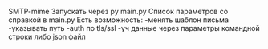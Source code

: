 SMTP-mime
Запускать через py main.py
Список параметров со справкой в main.py
Есть возможность:
-менять шаблон письма
-указывать путь
-auth по tls/ssl
-уч данные через параметры командной строки либо json файл

